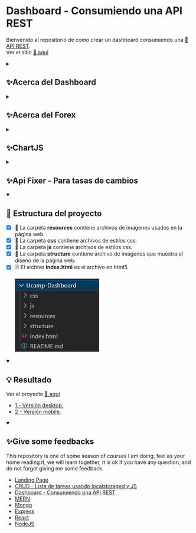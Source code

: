 # Dashboard - Consumiendo una API REST
Bienvenido al repositorio de como crear un dashboard consumiendo una <a href="https://apilayer.com/">🔗 API REST</a>.
<br>
Ver el sitio <a href="https://edwincruz13.github.io/Ucamp-Dashboard/" target="_blank">🔗 aqui</a>

<details close="">
  <summary><h2>✨Acerca del Dashboard</h2></summary>
  <br>
<p dir="auto">
    Un dashboard es una herramienta personalizable de visualización de datos, que te ayuda a conectar tus archivos, servicios, API o archivos adjuntos, y muestra estos datos como tablas, tipos de gráficas u otras visualizaciones de datos al espectador y reduce el esfuerzo manual.
    <br><br>
    <img src="https://github.com/EdwinCruz13/Ucamp-Dashboard/blob/main/resources/dashboard.png?raw=true" />
    <br><br>
    El seguimiento en tiempo real de este tipo de datos reduce las horas de análisis y las largas líneas de comunicación que antes suponían un reto para las empresas.
    <br><br>
    Los dashboards responden a preguntas importantes sobre tu negocio. A diferencia de las herramientas avanzadas de inteligencia empresarial, los dashboards están diseñados para el análisis rápido y el conocimiento de la información. 
</p>
</details>

<details close="">
  <summary><h2>✨Acerca del Forex</h2></summary>
  <br>
<p dir="auto">
    Forex, también conocido como mercado de divisas, es la conversión de una divisa a otra. Es uno de los mercados más activos del mundo, con particulares, empresas y bancos que llevan a cabo un volumen de operaciones diario por valor de 6,6 billones de dólares.
    <br><br>
     <img src="https://github.com/EdwinCruz13/Ucamp-Dashboard/blob/main/resources/forex.png?raw=true" />
    <br><br>
    Un gran número de operaciones se llevan a cabo por razones prácticas, pero la gran mayoría de conversiones de divisas la realizan inversores para obtener beneficios. La cantidad de divisas convertidas a diario puede provocar que los movimientos de precio de algunas de ellas sean extremadamente volátiles y es un factor que se debe tener en cuenta antes de empezar a operar con forex.
</p>
</details>


<details close="">
  <summary><h2>✨ChartJS</h2></summary>
  <br>
<p dir="auto">
    Chart.js proporciona un conjunto de tipos de gráficos, complementos y opciones de personalización de uso frecuente. Además de un conjunto razonable de tipos de gráficos integrados, puede usar tipos de gráficos adicionales mantenidos por la comunidad. Además de eso, es posible combinar varios tipos de gráficos en un gráfico mixto (básicamente, combinar varios tipos de gráficos en uno en el mismo lienzo).
    <br><br>
     <img src="https://github.com/EdwinCruz13/Ucamp-Dashboard/blob/main/structure/chartjs.png?raw=true" />
    <br><br>
    Chart.js viene con tipos de TypeScript incorporados y es compatible con todos los marcos de JavaScript populares, incluidos React, Vue, Svelte y Angular. Puede usar Chart.js directamente o aprovechar paquetes de contenedores bien mantenidos que permiten una integración más nativa con los marcos de su elección.
</p>
</details>

<details close="">
  <summary><h2>✨Api Fixer - Para tasas de cambios</h2></summary>
  <br>
<p dir="auto">
    Fixer es una API simple y ligera para tasas de cambio de divisas (forex) actuales e históricas.
    <br><br>
    Impulsada por más de 15 fuentes de datos de tipos de cambio, la 'API Fixer' es capaz de proporcionar datos de tipos de cambio en tiempo real para 170 monedas del mundo. La API viene con múltiples puntos finales, cada uno de los cuales sirve a un caso de uso diferente.
    <br><br>
     <img src="https://github.com/EdwinCruz13/Ucamp-Dashboard/blob/main/structure/apilayer.png?raw=true" />
    <br><br>
    Las funcionalidades de los terminales incluyen obtener los datos de tipos de cambio más recientes para todas las monedas o un conjunto específico de ellas, convertir montos de una moneda a otra, recuperar datos de series temporales para una o varias monedas y consultar la API para obtener datos de fluctuación diaria.
    <br><br>
    <a href="https://fixer.io/">Ten una licencia gratis.</a>
</p>
</details>

<details open="">
  <summary><h2>🚀 Estructura del proyecto</h2></summary>
<p dir="auto"> 

- [x] 📁 La carpeta <b>resources</b> contiene archivos de imagenes usados en la página web.
  <br>
- [x] 📁 La carpeta <b>css</b> contiene archivos de estilos css.
  <br>
- [x] 📁 La carpeta <b>js</b> contiene archivos de estilos css.
  <br>
- [x] 📁 La carpeta <b>structure</b> contiene archivo de imagenes que muestra el diseño de la página web.
  <br>
- [x] 🗎  El archivo <b>index.html</b> es el archivo en html5.
  <br><br>
  <img src="https://github.com/EdwinCruz13/Ucamp-Dashboard/blob/main/structure/files.png?raw=true" />
            
</p>
</details>

<details open="">
  <summary><h2>💡 Resultado</h2></summary>
<p dir="auto"> 
  Ver el proyecto <a href="https://edwincruz13.github.io/Ucamp-Dashboard/" target="_blank">🔗 aqui</a>
  <br>
  <ul>
    <li><a href="https://github.com/EdwinCruz13/Ucamp-Dashboard/blob/main/structure/desktop.png?raw=true" target="_blank">1 - Versión desktop.</a></li>
    <li><a href="https://github.com/EdwinCruz13/Ucamp-Dashboard/blob/main/structure/mobil1.png?raw=true" target="_blank"> 2 - Versión mobile.</a></li>
  </ul>        
</p>
</details>


<details open="">
  <summary><h2>✨Give some feedbacks</h2></summary>
<p dir="auto">
  This repository is one of some season of courses I am doing, feel as your home reading it, we will learn together, it is ok if you have any question, and do not forget giving me some feedback.
  </br>
  <ul>
    <li><a href="https://github.com/EdwinCruz13/LandingPage/" target="_blank">Landing Page</a></li>
    <li><a href="https://github.com/EdwinCruz13/Ucamp-Crud" target="_blank">CRUD - Lista de tareas usando localstoraged y JS</a></li>
    <li><a href="https://github.com/EdwinCruz13/Ucamp-Dashboard/" target="_blank">Dashboard - Consumiendo una API REST</a></li>
    <li><a href="https://github.com/EdwinCruz13/MERN" target="_blank">MERN</a></li>
    <li><a href="#" target="_blank">Mongo</a></li>
    <li><a href="#" target="_blank">Express</a></li>
    <li><a href="#" target="_blank">React</a></li>
    <li><a href="https://github.com/EdwinCruz13/NodeJS-Lesson" target="_blank">NodeJS</a></li>
  </ul>

</p>
</details>
